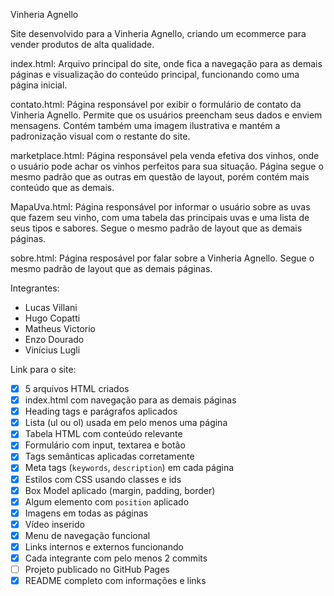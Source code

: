 Vinheria Agnello

Site desenvolvido para a Vinheria Agnello, criando um ecommerce para vender produtos de alta qualidade.

index.html:
Arquivo principal do site, onde fica a navegação para as demais páginas e visualização do conteúdo principal, funcionando como uma página inicial.

contato.html:
Página responsável por exibir o formulário de contato da Vinheria Agnello. Permite que os usuários preencham seus dados e enviem mensagens. Contém também uma imagem ilustrativa e mantém a padronização visual com o restante do site.

marketplace.html:
Página responsável pela venda efetiva dos vinhos, onde o usuário pode achar os vinhos perfeitos para sua situação. Página segue o mesmo padrão que as outras em questão de layout, porém contém mais conteúdo que as demais.

MapaUva.html:
Página responsável por informar o usuário sobre as uvas que fazem seu vinho, com uma tabela das principais uvas e uma lista de seus tipos e sabores. Segue o mesmo padrão de layout que as demais páginas.

sobre.html:
Página resposável por falar sobre a Vinheria Agnello. Segue o mesmo padrão de layout que as demais páginas.

Integrantes:

- Lucas Villani
- Hugo Copatti
- Matheus Victorio
- Enzo Dourado
- Vinícius Lugli

Link para o site:

- [x] 5 arquivos HTML criados
- [x] index.html com navegação para as demais páginas
- [x] Heading tags e parágrafos aplicados
- [x] Lista (ul ou ol) usada em pelo menos uma página
- [x] Tabela HTML com conteúdo relevante
- [x] Formulário com input, textarea e botão
- [x] Tags semânticas aplicadas corretamente
- [x] Meta tags (`keywords`, `description`) em cada página
- [x] Estilos com CSS usando classes e ids
- [x] Box Model aplicado (margin, padding, border)
- [x] Algum elemento com `position` aplicado
- [x] Imagens em todas as páginas
- [x] Vídeo inserido
- [x] Menu de navegação funcional
- [x] Links internos e externos funcionando
- [x] Cada integrante com pelo menos 2 commits
- [ ] Projeto publicado no GitHub Pages
- [x] README completo com informações e links
